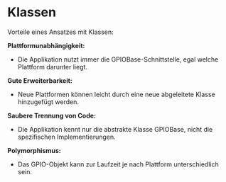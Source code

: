 # Klassen  

Vorteile eines Ansatzes mit Klassen:  

**Plattformunabhängigkeit:**

- Die Applikation nutzt immer die GPIOBase-Schnittstelle, egal welche Plattform darunter liegt.

**Gute Erweiterbarkeit:**

- Neue Plattformen können leicht durch eine neue abgeleitete Klasse hinzugefügt werden.

**Saubere Trennung von Code:**

- Die Applikation kennt nur die abstrakte Klasse GPIOBase, nicht die spezifischen Implementierungen.

**Polymorphismus:**

- Das GPIO-Objekt kann zur Laufzeit je nach Plattform unterschiedlich sein.
